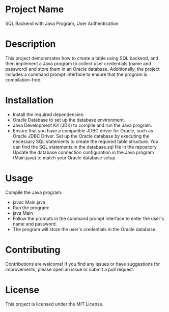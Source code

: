# Project Name
SQL Backend with Java Program, User Authentication

# Description
This project demonstrates how to create a table using SQL backend, and then implement a Java program to collect user credentials (name and password) and store them in an Oracle database. Additionally, the project includes a command prompt interface to ensure that the program is compilation-free.

# Installation
* Install the required dependencies:
* Oracle Database to set up the database environment.
* Java Development Kit (JDK) to compile and run the Java program.
* Ensure that you have a compatible JDBC driver for Oracle, such as Oracle JDBC Driver.
Set up the Oracle database by executing the necessary SQL statements to create the required table structure. You can find the SQL statements in the database.sql file in the repository.
Update the database connection configuration in the Java program (Main.java) to match your Oracle database setup.

# Usage
  Compile the Java program:
* javac Main.java
* Run the program:
* java Main
* Follow the prompts in the command prompt interface to enter the user's name and password.
* The program will store the user's credentials in the Oracle database.

# Contributing
  Contributions are welcome! If you find any issues or have suggestions for improvements, please open an issue or submit a pull request.

# License
  This project is licensed under the MIT License.
